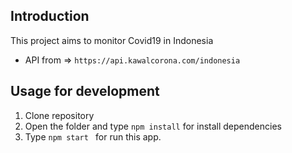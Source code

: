 ## Introduction 
This project aims to monitor Covid19 in Indonesia
* API from => ```https://api.kawalcorona.com/indonesia```

## Usage for development
1. Clone repository
2. Open the folder and type `npm install` for install dependencies 
3. Type `npm start ` for run this app.